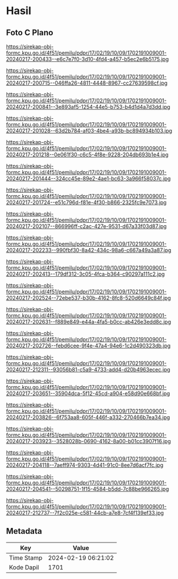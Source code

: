 # Hasil

## Foto C Plano

https://sirekap-obj-formc.kpu.go.id/4f51/pemilu/pdpr/17/02/19/10/09/1702191009001-20240217-200433--e6c7e7f0-3d10-4fd4-a457-b5ec2e6b5175.jpg

https://sirekap-obj-formc.kpu.go.id/4f51/pemilu/pdpr/17/02/19/10/09/1702191009001-20240217-200715--046ffa26-4811-4448-8967-cc27639598cf.jpg

https://sirekap-obj-formc.kpu.go.id/4f51/pemilu/pdpr/17/02/19/10/09/1702191009001-20240217-200841--3e893af5-1254-44e5-b753-b4d1d4a7d3dd.jpg

https://sirekap-obj-formc.kpu.go.id/4f51/pemilu/pdpr/17/02/19/10/09/1702191009001-20240217-201028--63d2b784-af03-4be4-a93b-bc894934b103.jpg

https://sirekap-obj-formc.kpu.go.id/4f51/pemilu/pdpr/17/02/19/10/09/1702191009001-20240217-201218--0e061f30-c6c5-4f8e-9228-204db693b1e4.jpg

https://sirekap-obj-formc.kpu.go.id/4f51/pemilu/pdpr/17/02/19/10/09/1702191009001-20240217-201444--324cc45e-89e2-4ae1-bc63-3a966f58037c.jpg

https://sirekap-obj-formc.kpu.go.id/4f51/pemilu/pdpr/17/02/19/10/09/1702191009001-20240217-201724--e51c796d-f81e-4f30-b866-2325fc9e7073.jpg

https://sirekap-obj-formc.kpu.go.id/4f51/pemilu/pdpr/17/02/19/10/09/1702191009001-20240217-202107--866996ff-c2ac-427e-9531-d67a33f03d87.jpg

https://sirekap-obj-formc.kpu.go.id/4f51/pemilu/pdpr/17/02/19/10/09/1702191009001-20240217-202233--990fbf30-8a42-434c-98a6-c667a49a3a87.jpg

https://sirekap-obj-formc.kpu.go.id/4f51/pemilu/pdpr/17/02/19/10/09/1702191009001-20240217-202413--179df312-3c05-4fca-b364-c90297a111c2.jpg

https://sirekap-obj-formc.kpu.go.id/4f51/pemilu/pdpr/17/02/19/10/09/1702191009001-20240217-202524--72ebe537-b30b-4162-8fc8-520d6649c84f.jpg

https://sirekap-obj-formc.kpu.go.id/4f51/pemilu/pdpr/17/02/19/10/09/1702191009001-20240217-202631--f889e849-e44a-4fa5-b0cc-ab426e3edd8c.jpg

https://sirekap-obj-formc.kpu.go.id/4f51/pemilu/pdpr/17/02/19/10/09/1702191009001-20240217-202726--febd6cee-9f4e-47a4-94e6-1c2d490323db.jpg

https://sirekap-obj-formc.kpu.go.id/4f51/pemilu/pdpr/17/02/19/10/09/1702191009001-20240217-212311--93056b81-c5a9-4733-add4-d20b4963ecec.jpg

https://sirekap-obj-formc.kpu.go.id/4f51/pemilu/pdpr/17/02/19/10/09/1702191009001-20240217-203651--35904dca-5f12-45cd-a904-e58d90e668bf.jpg

https://sirekap-obj-formc.kpu.go.id/4f51/pemilu/pdpr/17/02/19/10/09/1702191009001-20240217-203826--6f753aa8-605f-446f-a332-270466b7ea34.jpg

https://sirekap-obj-formc.kpu.go.id/4f51/pemilu/pdpr/17/02/19/10/09/1702191009001-20240217-203923--3528028b-0690-4162-8a00-b01cc3907f16.jpg

https://sirekap-obj-formc.kpu.go.id/4f51/pemilu/pdpr/17/02/19/10/09/1702191009001-20240217-204118--7aeff974-9303-4d41-91c0-8ee7d6acf7fc.jpg

https://sirekap-obj-formc.kpu.go.id/4f51/pemilu/pdpr/17/02/19/10/09/1702191009001-20240217-204541--50298751-1f15-4584-b5dd-7c88be966265.jpg

https://sirekap-obj-formc.kpu.go.id/4f51/pemilu/pdpr/17/02/19/10/09/1702191009001-20240217-212737--7f2c025e-c581-44cb-a7e8-7cf4f139ef33.jpg


## Metadata

| Key        | Value               |
| ---------- | ------------------- |
| Time Stamp | 2024-02-19 06:21:02 |
| Kode Dapil | 1701                |



